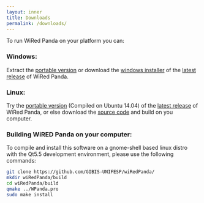 ```yaml
---
layout: inner
title: Downloads
permalink: /downloads/
---
```

To run WiRed Panda on your platform you can:

### Windows:
 Extract the [portable version](https://github.com/GIBIS-UNIFESP/wiRedPanda/releases/download/v1.9-beta/WiredPanda_1_9_Windows_Portable_x86_64.zip) or download the [windows installer](https://github.com/GIBIS-UNIFESP/wiRedPanda/releases/download/v1.9-beta/WiredPanda_1_9_Windows_Installer_x86_64.exe) of the [latest release](https://github.com/GIBIS-UNIFESP/wiRedPanda/releases/tag/v1.9-beta) of WiRed Panda.
  
### Linux:
 Try the [portable version](https://github.com/GIBIS-UNIFESP/wiRedPanda/releases/download/v1.8-beta/WiredPanda_Portable_Ubuntu1404_x64.tar.gz) (Compiled on Ubuntu 14.04) of the [latest release](https://github.com/GIBIS-UNIFESP/wiRedPanda/releases/tag/v1.9-beta) of WiRed Panda, or else download the [source code](https://github.com/GIBIS-UNIFESP/wiRedPanda/archive/v1.9-beta.tar.gz) and build on you computer.

### Building WiRED Panda on your computer:

 To compile and install this software on a gnome-shell based linux distro with the Qt5.5 development environment, please use the following commands:


```sh
git clone https://github.com/GIBIS-UNIFESP/wiRedPanda/
mkdir wiRedPanda/build
cd wiRedPanda/build
qmake ../WPanda.pro
sudo make install
```
